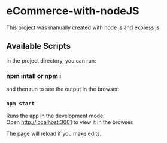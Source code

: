 # eCommerce-with-nodeJS

This project was manually created with node js and express js.

## Available Scripts

In the project directory, you can run:

### npm intall or npm i

and then run to see the output in the browser:

### `npm start`

Runs the app in the development mode.<br />
Open [http://localhost:3001](http://localhost:3001) to view it in the browser.

The page will reload if you make edits.<br />
